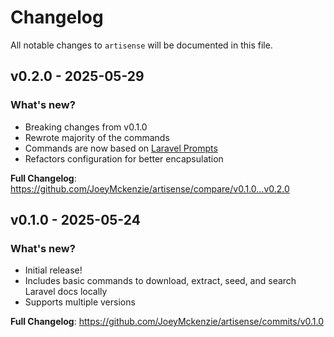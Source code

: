 # Changelog

All notable changes to `artisense` will be documented in this file.

## v0.2.0 - 2025-05-29

### What's new?

- Breaking changes from v0.1.0
- Rewrote majority of the commands
- Commands are now based on [Laravel Prompts](https://laravel.com/docs/12.x/prompts)
- Refactors configuration for better encapsulation

**Full Changelog**: https://github.com/JoeyMckenzie/artisense/compare/v0.1.0...v0.2.0

## v0.1.0 - 2025-05-24

### What's new?

- Initial release!
- Includes basic commands to download, extract, seed, and search Laravel docs locally
- Supports multiple versions

**Full Changelog**: https://github.com/JoeyMckenzie/artisense/commits/v0.1.0
